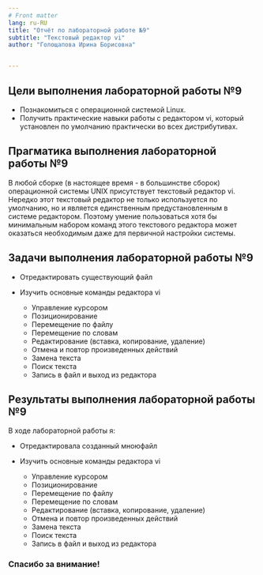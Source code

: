 ```yaml
---
# Front matter
lang: ru-RU
title: "Отчёт по лабораторной работе №9"
subtitle: "Текстовый редактор vi"
author: "Голощапова Ирина Борисовна"


---
```



## Цели выполнения лабораторной работы №9

- Познакомиться с операционной системой Linux. 
- Получить практические навыки работы с редактором vi, который установлен по умолчанию практически во всех дистрибутивах.






## Прагматика выполнения лабораторной работы №9

В любой сборке (в настоящее время - в большинстве сборок) операционной системы UNIX  присутствует текстовый редактор vi. Нередко этот текстовый редактор не только используется по умолчанию, но и является единственным предустановленным в системе редактором. Поэтому умение пользоваться хотя бы минимальным набором команд этого текстового редактора может оказаться необходимым даже для первичной настройки системы.





## Задачи выполнения лабораторной работы №9

 - Отредактировать существующий файл
 - Изучить основные команды редактора vi
     
     - Управление курсором
     - Позиционирование
     - Перемещение по файлу
     - Перемещение по словам
     - Редактирование (вставка, копирование, удаление)
     - Отмена и повтор произведенных действий
     - Замена текста
     - Поиск текста
     - Запись в файл и выход из редактора



## Результаты выполнения лабораторной работы №9

В ходе лабораторной работы я:
 - Отредактировала созданный мноюфайл
 - Изучить основные команды редактора vi
     
     - Управление курсором
     - Позиционирование
     - Перемещение по файлу
     - Перемещение по словам
     - Редактирование (вставка, копирование, удаление)
     - Отмена и повтор произведенных действий
     - Замена текста
     - Поиск текста
     - Запись в файл и выход из редактора
 


### Спасибо за внимание!

